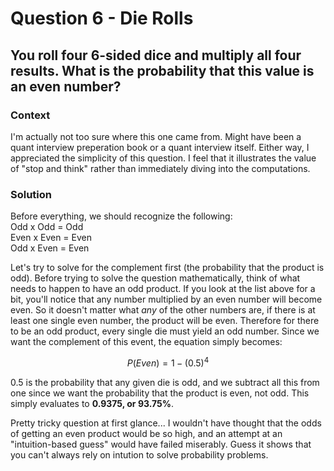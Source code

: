 # Question 6 - Die Rolls 

## You roll four 6-sided dice and multiply all four results. What is the probability that this value is an even number?   

### Context  
I'm actually not too sure where this one came from. Might have been a quant interview preperation book or a quant interview itself. Either way, I appreciated the simplicity of this question. I feel that it illustrates the value of "stop and think" rather than immediately diving into the computations.  

### Solution  
Before everything, we should recognize the following:  
Odd x Odd = Odd  
Even x Even = Even  
Odd x Even = Even  

Let's try to solve for the complement first (the probability that the product is odd). Before trying to solve the question mathematically, think of what needs to happen to have an odd product. If you look at the list above for a bit, you'll notice that any number multiplied by an even number will become even. So it doesn't matter what *any* of the other numbers are, if there is at least one single even number, the product will be even. Therefore for there to be an odd product, every single die must yield an odd number. Since we want the complement of this event, the equation simply becomes:  

$$
P(Even) = 1-(0.5)^4
$$  

0.5 is the probability that any given die is odd, and we subtract all this from one since we want the probability that the product is even, not odd. This simply evaluates to **0.9375, or 93.75%**.  

Pretty tricky question at first glance... I wouldn't have thought that the odds of getting an even product would be so high, and an attempt at an "intuition-based guess" would have failed miserably. Guess it shows that you can't always rely on intution to solve probability problems. 
